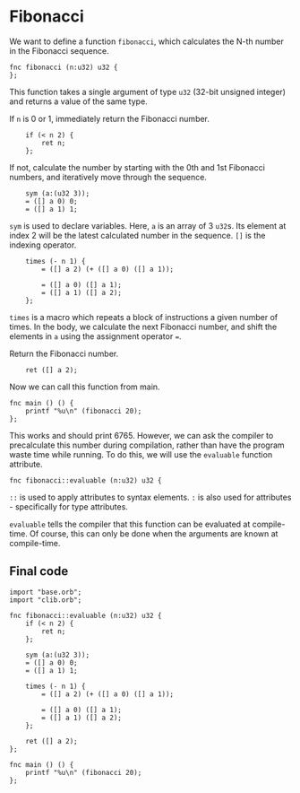 # Fibonacci

We want to define a function `fibonacci`, which calculates the N-th number in the Fibonacci sequence.

```
fnc fibonacci (n:u32) u32 {
};
```

This function takes a single argument of type `u32` (32-bit unsigned integer) and returns a value of the same type.

If `n` is 0 or 1, immediately return the Fibonacci number.

```
    if (< n 2) {
        ret n;
    };
```

If not, calculate the number by starting with the 0th and 1st Fibonacci numbers, and iteratively move through the sequence.

```
    sym (a:(u32 3));
    = ([] a 0) 0;
    = ([] a 1) 1;
```

`sym` is used to declare variables. Here, `a` is an array of 3 `u32`s. Its element at index 2 will be the latest calculated number in the sequence. `[]` is the indexing operator.

```
    times (- n 1) {
        = ([] a 2) (+ ([] a 0) ([] a 1));
        
        = ([] a 0) ([] a 1);
        = ([] a 1) ([] a 2);
    };
```

`times` is a macro which repeats a block of instructions a given number of times. In the body, we calculate the next Fibonacci number, and shift the elements in `a` using the assignment operator `=`.

Return the Fibonacci number.

```
    ret ([] a 2);
```

Now we can call this function from main.

```
fnc main () () {
    printf "%u\n" (fibonacci 20);
};
```

This works and should print 6765. However, we can ask the compiler to precalculate this number during compilation, rather than have the program waste time while running. To do this, we will use the `evaluable` function attribute.

```
fnc fibonacci::evaluable (n:u32) u32 {
```

`::` is used to apply attributes to syntax elements. `:` is also used for attributes - specifically for type attributes.

`evaluable` tells the compiler that this function can be evaluated at compile-time. Of course, this can only be done when the arguments are known at compile-time.

## Final code

```
import "base.orb";
import "clib.orb";

fnc fibonacci::evaluable (n:u32) u32 {
    if (< n 2) {
        ret n;
    };

    sym (a:(u32 3));
    = ([] a 0) 0;
    = ([] a 1) 1;

    times (- n 1) {
        = ([] a 2) (+ ([] a 0) ([] a 1));
        
        = ([] a 0) ([] a 1);
        = ([] a 1) ([] a 2);
    };

    ret ([] a 2);
};

fnc main () () {
    printf "%u\n" (fibonacci 20);
};
```
